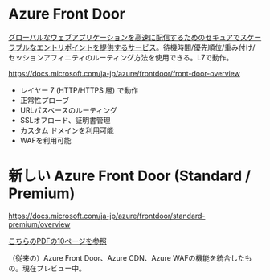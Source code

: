# Azure Front Door

[グローバルなウェブアプリケーションを高速に配信するためのセキュアでスケーラブルなエントリポイントを提供するサービス](https://ascii.jp/elem/000/004/017/4017782/)。待機時間/優先順位/重み付け/セッションアフィニティのルーティング方法を使用できる。L7で動作。

https://docs.microsoft.com/ja-jp/azure/frontdoor/front-door-overview

- レイヤー 7 (HTTP/HTTPS 層) で動作
- 正常性プローブ
- URLパスベースのルーティング
- SSLオフロード、証明書管理
- カスタム ドメインを利用可能
- WAFを利用可能

# 新しい Azure Front Door (Standard / Premium)

https://docs.microsoft.com/ja-jp/azure/frontdoor/standard-premium/overview

[こちらのPDFの10ページを参照](https://github.com/hiryamada/notes/blob/main/AZ-204/pdf/mod13/Azure%20CDN%E3%81%BE%E3%81%A8%E3%82%81.pdf)

（従来の）Azure Front Door、Azure CDN、Azure WAFの機能を統合したもの。現在プレビュー中。
